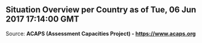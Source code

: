 ## Situation Overview per Country as of Tue, 06 Jun 2017 17:14:00 GMT

Source: **ACAPS (Assessment Capacities Project) - https://www.acaps.org**
